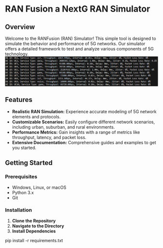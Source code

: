 # RAN Fusion a NextG RAN Simulator

## Overview
Welcome to the RANFusion (RAN) Simulator! This simple tool is designed to simulate the behavior and performance of 5G networks. Our simulator offers a detailed framework to test and analyze various components of 5G technology.
![Example Image](images/log.png)

## Features
- **Realistic RAN Simulation:** Experience accurate modeling of 5G network elements and protocols.
- **Customizable Scenarios:** Easily configure different network scenarios, including urban, suburban, and rural environments.
- **Performance Metrics:** Gain insights with a range of metrics like throughput, latency, and packet loss.
- **Extensive Documentation:** Comprehensive guides and examples to get you started.

## Getting Started

### Prerequisites
- Windows, Linux, or macOS
- Python 3.x
- Git

### Installation
1. **Clone the Repository**
2. **Navigate to the Directory**
3. **Install Dependencies**

pip install -r requirements.txt


   
